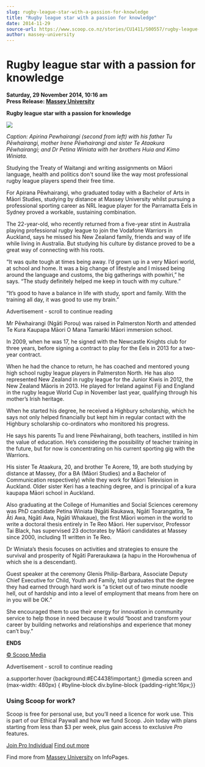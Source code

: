 ```yaml
---
slug: rugby-league-star-with-a-passion-for-knowledge
title: "Rugby league star with a passion for knowledge"
date: 2014-11-29
source-url: https://www.scoop.co.nz/stories/CU1411/S00557/rugby-league-star-with-a-passion-for-knowledge.htm
author: massey-university
---
```

Rugby league star with a passion for knowledge
==============================================

**Saturday, 29 November 2014, 10:16 am**  
**Press Release: [Massey University](https://info.scoop.co.nz/Massey_University)**

**Rugby league star with a passion for knowledge**

![](http://img.scoop.co.nz/stories/images/1411/massey.png)

  
_Caption: Apirina Pewhairangi (second from left) with his father Tu Pēwhairangi, mother Irene Pēwhairangi and sister Te Ataakura Pēwhairangi; and Dr Petina Winiata with her brothers Huia and Kimo Winiata._

Studying the Treaty of Waitangi and writing assignments on Māori language, health and politics don't sound like the way most professional rugby league players spend their free time.

For Apirana Pēwhairangi, who graduated today with a Bachelor of Arts in Māori Studies, studying by distance at Massey University whilst pursuing a professional sporting career as NRL league player for the Parramatta Eels in Sydney proved a workable, sustaining combination.

The 22-year-old, who recently returned from a five-year stint in Australia playing professional rugby league to join the Vodafone Warriors in Auckland, says he missed his New Zealand family, friends and way of life while living in Australia. But studying his culture by distance proved to be a great way of connecting with his roots.

“It was quite tough at times being away. I’d grown up in a very Māori world, at school and home. It was a big change of lifestyle and I missed being around the language and customs, the big gatherings with powhiri,” he says. “The study definitely helped me keep in touch with my culture.”

“It’s good to have a balance in life with study, sport and family. With the training all day, it was good to use my brain.”

Advertisement - scroll to continue reading





Mr Pēwhairangi (Ngāti Porou) was raised in Palmerston North and attended Te Kura Kaupapa Māori O Mana Tamariki Māori immersion school.

In 2009, when he was 17, he signed with the Newcastle Knights club for three years, before signing a contract to play for the Eels in 2013 for a two-year contract.

When he had the chance to return, he has coached and mentored young high school rugby league players in Palmerston North. He has also represented New Zealand in rugby league for the Junior Kiwis in 2012, the New Zealand Māoris in 2013. He played for Ireland against Fiji and England in the rugby league World Cup in November last year, qualifying through his mother’s Irish heritage.

When he started his degree, he received a Highbury scholarship, which he says not only helped financially but kept him in regular contact with the Highbury scholarship co-ordinators who monitored his progress.

He says his parents Tu and Irene Pēwhairangi, both teachers, instilled in him the value of education. He’s considering the possibility of teacher training in the future, but for now is concentrating on his current sporting gig with the Warriors.

His sister Te Ataakura, 20, and brother Te Aorere, 19, are both studying by distance at Massey, (for a BA (Māori Studies) and a Bachelor of Communication respectively) while they work for Māori Television in Auckland. Older sister Keri has a teaching degree, and is principal of a kura kaupapa Māori school in Auckland.

Also graduating at the College of Humanities and Social Sciences ceremony was PhD candidate Petina Winiata (Ngāti Raukawa, Ngāti Toarangatira, Te Āti Awa, Ngāti Awa, Ngāti Whakaue), the first Māori women in the world to write a doctoral thesis entirely in Te Reo Māori. Her supervisor, Professor Tai Black, has supervised 23 doctorates by Māori candidates at Massey since 2000, including 11 written in Te Reo.

Dr Winiata’s thesis focuses on activities and strategies to ensure the survival and prosperity of Ngāti Pareraukawa (a hapu in the Horowhenua of which she is a descendant).

Guest speaker at the ceremony Glenis Philip-Barbara, Associate Deputy Chief Executive for Child, Youth and Family, told graduates that the degree they had earned through hard work is “a ticket out of two minute noodle hell, out of hardship and into a level of employment that means from here on in you will be OK.”

She encouraged them to use their energy for innovation in community service to help those in need because it would “boost and transform your career by building networks and relationships and experience that money can’t buy.”

**ENDS**  

[© Scoop Media](http://www.scoop.co.nz/about/terms.html)  

Advertisement - scroll to continue reading



a.supporter:hover {background:#EC4438!important;} @media screen and (max-width: 480px) { #byline-block div.byline-block {padding-right:16px;}}

### Using Scoop for work?

Scoop is free for personal use, but you’ll need a licence for work use. This is part of our Ethical Paywall and how we fund Scoop. Join today with plans starting from less than $3 per week, plus gain access to exclusive _Pro_ features.  
  
[Join Pro Individual](https://pro.scoop.co.nz/Individual/?from=ProIn24) [Find out more](https://pro.scoop.co.nz/using-scoop-for-work/?from=ProIn24)

Find more from [Massey University](https://info.scoop.co.nz/Massey_University) on InfoPages.